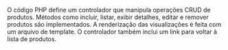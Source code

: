O código PHP define um controlador que manipula operações CRUD de produtos. Métodos como incluir, listar, exibir detalhes, editar e remover produtos são implementados. A renderização das visualizações é feita com um arquivo de template. O controlador também inclui um link para voltar à lista de produtos.
